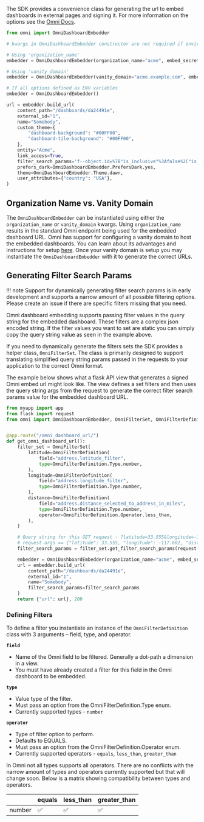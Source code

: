 The SDK provides a convenience class for generating the url to embed dashboards in external pages and signing it.
For more information on the options see the [Omni Docs](https://docs.omni.co/docs/embed/private-embedding#embed-url-customization-options).

```python
from omni import OmniDashboardEmbedder

# kwargs in OmniDashboardEmbedder constructor are not required if environment variables have been configured.

# Using 'organization_name'
embedder = OmniDashboardEmbedder(organization_name="acme", embed_secret="vglUd1WblfyBSdBSMPj0KrxZcNUEZ1CC")

# Using 'vanity_domain'
embedder = OmniDashboardEmbedder(vanity_domain="acme.example.com", embed_secret="vglUd1WblfyBSdBSMPj0KrxZcNUEZ1CC")

# If all options defined as ENV variables
embedder = OmniDashboardEmbedder()

url = embedder.build_url(
    content_path="/dashboards/da24491e",
    external_id="1",
    name="Somebody",
    custom_theme={
        "dashboard-background": "#00FF00",
        "dashboard-tile-background": "#00FF00",
    },
    entity="Acme",
    link_access=True,
    filter_search_params='f--object.id=%7B"is_inclusive"%3Afalse%2C"is_negative"%3Afalse%2C"kind"%3A"EQUALS"%2C"type"%3A"number"%2C"values"%3A%5B"1"%5D%7D'
    prefers_dark=OmniDashboardEmbedder.PrefersDark.yes,
    theme=OmniDashboardEmbedder.Theme.dawn,
    user_attributes={"country": "USA"},
)
```

## Organization Name vs. Vanity Domain 

The `OmniDashboardEmbedder` can be instantiated using either the `organization_name` or `vanity_domain` kwargs. 
Using `organization_name` results in the standard Omni endpoint being used for the embedded dashboard URL. 
Omni has support for configuring a vanity domain to host the embedded dashboards. You can learn about its advantages 
and instructions for setup [here](https://docs.omni.co/docs/embed/private-embedding#use-a-vanity-domain).
Once your vanity domain is setup you may instantiate the `OmniDashboardEmbedder` with it to generate the correct URLs.

## Generating Filter Search Params

!!! note
    Support for dynamically generating filter search params is in early development and supports a narrow amount of all 
    possible filtering options. Please create an issue if there are specific filters missing that you need.

Omni dashboard embedding supports passing filter values in the query string for the embedded dashboard. These filters are
a complex json encoded string. If the filter values you want to set are static you can simply copy the query string value 
as seen in the example above.

If you need to dynamically generate the filters sets the SDK provides a helper class, `OmniFilterSet`. The class is 
primarily designed to support translating simplified query string params passed in the requests to your application to 
the correct Omni format.

The example below shows what a flask API view that generates a signed Omni embed url might look like. The view defines 
a set filters and then uses the query string args from the request to generate the correct filter search params value 
for the embedded dashboard URL.

```python title="myapp/views.py"
from myapp import app
from flask import request
from omni import OmniDashboardEmbedder, OmniFilterSet, OmniFilterDefinition


@app.route("/omni_dashboard_url/")
def get_omni_dashboard_url():
    filter_set = OmniFilterSet(
        latitude=OmniFilterDefinition(
            field="address.latitude_filter",
            type=OmniFilterDefinition.Type.number,
        ),
        longitude=OmniFilterDefinition(
            field="address.longitude_filter",
            type=OmniFilterDefinition.Type.number,
        ),
        distance=OmniFilterDefinition(
            field="address.distance_selected_to_address_in_miles",
            type=OmniFilterDefinition.Type.number,
            operator=OmniFilterDefinition.Operator.less_than,
        ),
    )

    # Query string for this GET request - ?latitude=33.555&longitude=-117.602&distance=10
    # request.args == {"latitude": 33.555, "longitude": -117.602, "distance": 10}
    filter_search_params = filter_set.get_filter_search_params(request.args)

    embedder = OmniDashboardEmbedder(organization_name="acme", embed_secret="vglUd1WblfyBSdBSMPj0KrxZcNUEZ1CC")
    url = embedder.build_url(
        content_path="/dashboards/da24491e",
        external_id="1",
        name="Somebody",
        filter_search_params=filter_search_params
    )
    return {"url": url}, 200
```

### Defining Filters
To define a filter you instantiate an instance of the `OmniFilterDefinition` class with 3 arguments – field, type, and
operator.

**`field`** 

- Name of the Omni field to be filtered. Generally a dot-path a dimension in a view.
- You must have already created a filter for this field in the Omni dashboard to be embedded.

**`type`**

- Value type of the filter.
- Must pass an option from the OmniFilterDefinition.Type enum.
- Currently supported types - `number`


**`operator`**

- Type of filter option to perform.
- Defaults to EQUALS.
- Must pass an option from the OmniFilterDefinition.Operator enum.
- Currently supported operators - `equals`, `less_than`, `greater_than`


In Omni not all types supports all operators. There are no conflicts with the narrow amount of types and operators
currently supported but that will change soon. Below is a matrix showing compatibility between types and operators.

|         | equals | less_than | greater_than |
|---------|--------|-----------|--------------|
| number  | ✅      |     ✅      |       ✅       |
